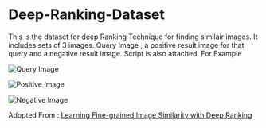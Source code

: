 # Deep-Ranking-Dataset
This is the dataset for deep Ranking Technique for finding similair images. It includes sets of 3 images. Query Image , a positive result image for that query and a negative result image. Script is also attached.
For Example

![Query Image](https://github.com/asad1996172/Deep-Ranking-Dataset/tree/master/dataset2/1985%2Bmustang_3774/Q.jpg)

![Positive Image](https://github.com/asad1996172/Deep-Ranking-Dataset/tree/master/dataset2/1985%2Bmustang_3774/P.jpg)

![Negative Image](https://github.com/asad1996172/Deep-Ranking-Dataset/tree/master/dataset2/1985%2Bmustang_3774/N.jpg)

Adopted From : 
[Learning Fine-grained Image Similarity with Deep Ranking](https://users.eecs.northwestern.edu/~jwa368/pdfs/deep_ranking.pdf)
